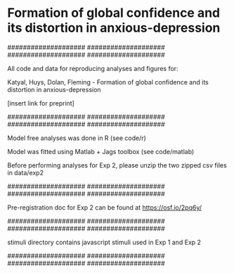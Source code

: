 # Formation of global confidence and its distortion in anxious-depression

#################### #################### #################### #################### 

All code and data for reproducing analyses and figures for:

Katyal, Huys, Dolan, Fleming - Formation of global confidence and its distortion in anxious-depression

[insert link for preprint]

#################### #################### #################### #################### 

Model free analyses was done in R (see code/r)

Model was fitted using Matlab + Jags toolbox (see code/matlab)


Before performing analyses for Exp 2, please unzip the two zipped csv files in data/exp2

#################### #################### #################### #################### 

Pre-registration doc for Exp 2 can be found at https://osf.io/2pq6y/

#################### #################### #################### #################### 

stimuli directory contains javascript stimuli used in Exp 1 and Exp 2

#################### #################### #################### #################### 

